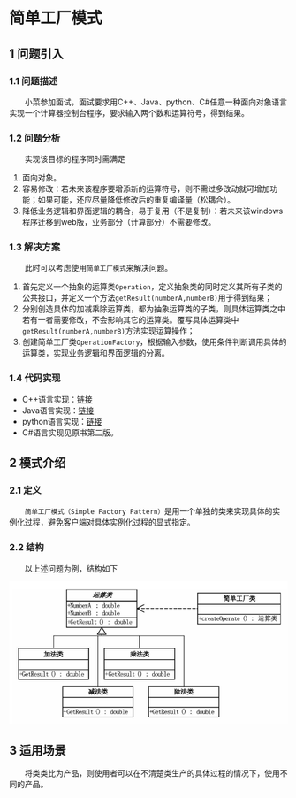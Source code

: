# 简单工厂模式

## 1 问题引入

### 1.1 问题描述

&emsp;&emsp;小菜参加面试，面试要求用C++、Java、python、C#任意一种面向对象语言实现一个计算器控制台程序，要求输入两个数和运算符号，得到结果。

### 1.2 问题分析

&emsp;&emsp;实现该目标的程序同时需满足
1. 面向对象。
2. 容易修改：若未来该程序要增添新的运算符号，则不需过多改动就可增加功能；如果可能，还应尽量降低修改后的重复编译量（松耦合）。
3. 降低业务逻辑和界面逻辑的耦合，易于复用（不是复制）：若未来该windows程序迁移到web版，业务部分（计算部分）不需要修改。

### 1.3 解决方案

&emsp;&emsp;此时可以考虑使用`简单工厂模式`来解决问题。
1. 首先定义一个抽象的运算类`Operation`，定义抽象类的同时定义其所有子类的公共接口，并定义一个方法`getResult(numberA,numberB)`用于得到结果；
2. 分别创造具体的加减乘除运算类，都为抽象运算类的子类，则具体运算类之中若有一者需要修改，不会影响其它的运算类。覆写具体运算类中`getResult(numberA,numberB)`方法实现运算操作；
3. 创建简单工厂类`OperationFactory`，根据输入参数，使用条件判断调用具体的运算类，实现业务逻辑和界面逻辑的分离。

### 1.4 代码实现

* C++语言实现：[链接]("https://github.com/datawhalechina/sweetalk-design-pattern/src/design_patterns/cpp/simple_factory/")
* Java语言实现：[链接]("https://github.com/datawhalechina/sweetalk-design-pattern/src/design_patterns/java/simple_factory/")
* python语言实现：[链接]("https://github.com/datawhalechina/sweetalk-design-pattern/src/design_patterns/python/simple_factory/SimpleFactory.py")
* C#语言实现见原书第二版。

## 2 模式介绍

### 2.1 定义

&emsp;&emsp;`简单工厂模式（Simple Factory Pattern）`是用一个单独的类来实现具体的实例化过程，避免客户端对具体实例化过程的显式指定。

### 2.2 结构

&emsp;&emsp;以上述问题为例，结构如下

![简单工厂模式UML](img/simple_factory/SimpleFactoryUML.png)

## 3 适用场景

&emsp;&emsp;将类类比为产品，则使用者可以在不清楚类生产的具体过程的情况下，使用不同的产品。
